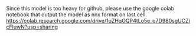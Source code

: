 Since this model is too heavy for github, please use the google colab notebook that output the model as nnx format on last cell.
https://colab.research.google.com/drive/1oZHqOQP4tLo5e_q7D980sgUCZicFluwN?usp=sharing
